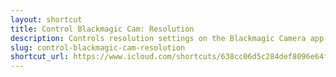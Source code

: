 ```yaml
---
layout: shortcut
title: Control Blackmagic Cam: Resolution
description: Controls resolution settings on the Blackmagic Camera app for iOS
slug: control-blackmagic-cam-resolution
shortcut_url: https://www.icloud.com/shortcuts/638cc06d5c284def8096e64fa4c078d3
---
```

